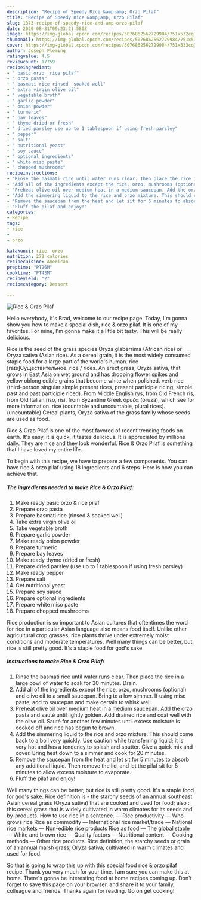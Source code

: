 ```yaml
---
description: "Recipe of Speedy Rice &amp;amp; Orzo Pilaf"
title: "Recipe of Speedy Rice &amp;amp; Orzo Pilaf"
slug: 1373-recipe-of-speedy-rice-and-amp-orzo-pilaf
date: 2020-08-31T09:23:21.580Z
image: https://img-global.cpcdn.com/recipes/5076862562729984/751x532cq70/rice-orzo-pilaf-recipe-main-photo.jpg
thumbnail: https://img-global.cpcdn.com/recipes/5076862562729984/751x532cq70/rice-orzo-pilaf-recipe-main-photo.jpg
cover: https://img-global.cpcdn.com/recipes/5076862562729984/751x532cq70/rice-orzo-pilaf-recipe-main-photo.jpg
author: Joseph Fleming
ratingvalue: 4.5
reviewcount: 17759
recipeingredient:
- " basic orzo  rice pilaf"
- " orzo pasta"
- " basmati rice rinsed  soaked well"
- " extra virgin olive oil"
- " vegetable broth"
- " garlic powder"
- " onion powder"
- " turmeric"
- " bay leaves"
- " thyme dried or fresh"
- " dried parsley use up to 1 tablespoon if using fresh parsley"
- " pepper"
- " salt"
- " nutritional yeast"
- " soy sauce"
- " optional ingredients"
- " white miso paste"
- " chopped mushrooms"
recipeinstructions:
- "Rinse the basmati rice until water runs clear. Then place the rice in a large bowl of water to soak for 30 minutes. Drain."
- "Add all of the ingredients except the rice, orzo, mushrooms (optional) and olive oil to a small saucepan. Bring to a low simmer. If using miso paste, add to saucepan and make certain to whisk well."
- "Preheat olive oil over medium heat in a medium saucepan. Add the orzo pasta and sauté until lightly golden. Add drained rice and coat well with the olive oil. Sauté for another few minutes until excess moisture is cooked off and rice has begun to brown."
- "Add the simmering liquid to the rice and orzo mixture. This should come back to a boil very quickly. Use caution while transferring liquid; it is very hot and has a tendency to splash and sputter. Give a quick mix and cover. Bring heat down to a simmer and cook for 20 minutes."
- "Remove the saucepan from the heat and let sit for 5 minutes to absorb any additional liquid. Then remove the lid, and let the pilaf sit for 5 minutes to allow excess moisture to evaporate."
- "Fluff the pilaf and enjoy!"
categories:
- Recipe
tags:
- rice
- 
- orzo

katakunci: rice  orzo 
nutrition: 272 calories
recipecuisine: American
preptime: "PT26M"
cooktime: "PT43M"
recipeyield: "2"
recipecategory: Dessert

---
```



![Rice &amp; Orzo Pilaf](https://img-global.cpcdn.com/recipes/5076862562729984/751x532cq70/rice-orzo-pilaf-recipe-main-photo.jpg)

Hello everybody, it's Brad, welcome to our recipe page. Today, I'm gonna show you how to make a special dish, rice &amp; orzo pilaf. It is one of my favorites. For mine, I'm gonna make it a little bit tasty. This will be really delicious.

Rice is the seed of the grass species Oryza glaberrima (African rice) or Oryza sativa (Asian rice). As a cereal grain, it is the most widely consumed staple food for a large part of the world&#39;s human. rice [raɪs]Существительное. rice / rices. An erect grass, Oryza sativa, that grows in East Asia on wet ground and has drooping flower spikes and yellow oblong edible grains that become white when polished. verb rice (third-person singular simple present rices, present participle ricing, simple past and past participle riced). From Middle English rys, from Old French ris, from Old Italian riso, risi, from Byzantine Greek ὄρυζα (óruza), which see for more information. rice (countable and uncountable, plural rices). (uncountable) Cereal plants, Oryza sativa of the grass family whose seeds are used as food.

Rice &amp; Orzo Pilaf is one of the most favored of recent trending foods on earth. It's easy, it is quick, it tastes delicious. It is appreciated by millions daily. They are nice and they look wonderful. Rice &amp; Orzo Pilaf is something that I have loved my entire life.


To begin with this recipe, we have to prepare a few components. You can have rice &amp; orzo pilaf using 18 ingredients and 6 steps. Here is how you can achieve that.

<!--inarticleads1-->

##### The ingredients needed to make Rice &amp; Orzo Pilaf:

1. Make ready  basic orzo &amp; rice pilaf
1. Prepare  orzo pasta
1. Prepare  basmati rice (rinsed &amp; soaked well)
1. Take  extra virgin olive oil
1. Take  vegetable broth
1. Prepare  garlic powder
1. Make ready  onion powder
1. Prepare  turmeric
1. Prepare  bay leaves
1. Make ready  thyme (dried or fresh)
1. Prepare  dried parsley (use up to 1 tablespoon if using fresh parsley)
1. Make ready  pepper
1. Prepare  salt
1. Get  nutritional yeast
1. Prepare  soy sauce
1. Prepare  optional ingredients
1. Prepare  white miso paste
1. Prepare  chopped mushrooms


Rice production is so important to Asian cultures that oftentimes the word for rice in a particular Asian language also means food itself. Unlike other agricultural crop grasses, rice plants thrive under extremely moist conditions and moderate temperatures. Well many things can be better, but rice is still pretty good. It&#39;s a staple food for god&#39;s sake. 

<!--inarticleads2-->

##### Instructions to make Rice &amp; Orzo Pilaf:

1. Rinse the basmati rice until water runs clear. Then place the rice in a large bowl of water to soak for 30 minutes. Drain.
1. Add all of the ingredients except the rice, orzo, mushrooms (optional) and olive oil to a small saucepan. Bring to a low simmer. If using miso paste, add to saucepan and make certain to whisk well.
1. Preheat olive oil over medium heat in a medium saucepan. Add the orzo pasta and sauté until lightly golden. Add drained rice and coat well with the olive oil. Sauté for another few minutes until excess moisture is cooked off and rice has begun to brown.
1. Add the simmering liquid to the rice and orzo mixture. This should come back to a boil very quickly. Use caution while transferring liquid; it is very hot and has a tendency to splash and sputter. Give a quick mix and cover. Bring heat down to a simmer and cook for 20 minutes.
1. Remove the saucepan from the heat and let sit for 5 minutes to absorb any additional liquid. Then remove the lid, and let the pilaf sit for 5 minutes to allow excess moisture to evaporate.
1. Fluff the pilaf and enjoy!


Well many things can be better, but rice is still pretty good. It&#39;s a staple food for god&#39;s sake. Rice definition is - the starchy seeds of an annual southeast Asian cereal grass (Oryza sativa) that are cooked and used for food; also : this cereal grass that is widely cultivated in warm climates for its seeds and by-products. How to use rice in a sentence. — Rice productivity — Who grows rice Rice as commodity — International rice market/trade — National rice markets — Non-edible rice products Rice as food — The global staple — White and brown rice — Quality factors — Nutritional content — Cooking methods — Other rice products. Rice definition, the starchy seeds or grain of an annual marsh grass, Oryza sativa, cultivated in warm climates and used for food. 

So that is going to wrap this up with this special food rice &amp; orzo pilaf recipe. Thank you very much for your time. I am sure you can make this at home. There's gonna be interesting food at home recipes coming up. Don't forget to save this page on your browser, and share it to your family, colleague and friends. Thanks again for reading. Go on get cooking!
